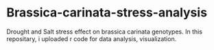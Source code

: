 # Brassica-carinata-stress-analysis
Drought and Salt stress effect on brassica carinata genotypes. In this repositary, i uploaded r code for data analysis, visualization.
